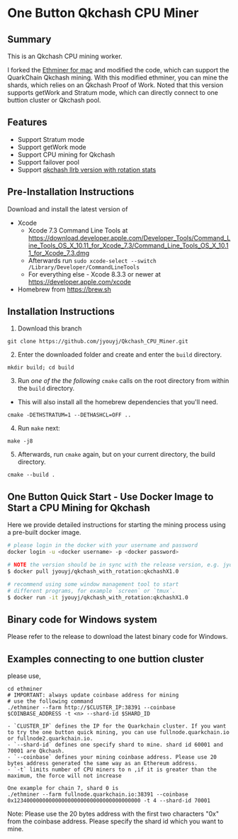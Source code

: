 # One Button Qkchash CPU Miner  



## Summary

This is an Qkchash CPU mining worker.

I forked the [Ethminer for mac](https://github.com/ArtSabintsev/Ethminer-for-macOS.git) and modified the code, which can support the QuarkChain Qkchash mining. 
With this modified ethminer, you can mine the shards, which relies on an Qkchash Proof of Work.
Noted that this version supports getWork and Stratum mode, which can directly connect to one buttion cluster or Qkchash pool.

## Features

* Support Stratum mode
* Support getWork mode
* Support CPU mining for Qkchash
* Support failover pool
* Support [qkchash llrb version with rotation stats](https://github.com/QuarkChain/QCEPs/blob/master/QCEP/qcep-2.md)

## Pre-Installation Instructions
Download and install the latest version of
- Xcode 
    - Xcode 7.3 Command Line Tools at https://download.developer.apple.com/Developer_Tools/Command_Line_Tools_OS_X_10.11_for_Xcode_7.3/Command_Line_Tools_OS_X_10.11_for_Xcode_7.3.dmg
    - Afterwards run `sudo xcode-select --switch /Library/Developer/CommandLineTools`
    - For everything else - Xcode 8.3.3 or newer at https://developer.apple.com/xcode
- Homebrew from https://brew.sh

## Installation Instructions

1. Download this branch
```
git clone https://github.com/jyouyj/Qkchash_CPU_Miner.git
```

2. Enter the downloaded folder and create and enter the `build` directory.
```
mkdir build; cd build
```

3. Run _one of the the following_ `cmake` calls on the root directory from within the `build` directory.
  - This will also install all the homebrew dependencies that you'll need.
```
cmake -DETHSTRATUM=1 --DETHASHCL=OFF ..
```

4. Run `make` next:
```
make -j8
```

5. Afterwards, run `cmake` again, but on your current directory, the build directory.
```
cmake --build .
```


## One Button Quick Start - Use Docker Image to Start a CPU Mining for Qkchash

Here we provide detailed instructions for starting the mining process using a pre-built docker image. 

```bash
# please login in the docker with your username and password
docker login -u <docker username> -p <docker password>

# NOTE the version should be in sync with the release version, e.g. jyouyj/qkchash_one_button:latest
$ docker pull jyouyj/qkchash_with_rotation:qkchashX1.0

# recommend using some window management tool to start
# different programs, for example `screen` or `tmux`.
$ docker run -it jyouyj/qkchash_with_rotation:qkchashX1.0
```

## Binary code for Windows system
Please refer to the release to download the latest binary code for Windows.

## Examples connecting to one buttion cluster

please use,
```shell
cd ethminer
# IMPORTANT: always update coinbase address for mining
# use the following command 
./ethminer --farm http://$CLUSTER_IP:38391 --coinbase $COINBASE_ADDRESS -t <n> --shard-id $SHARD_ID

- `CLUSTER_IP` defines the IP for the Quarkchain cluster. If you want to try the one button quick mining, you can use fullnode.quarkchain.io or fullnode2.quarkchain.io.
- `--shard-id` defines one specify shard to mine. shard id 60001 and 70001 are Qkchash.
- `--coinbase` defines your mining coinbase address. Please use 20 bytes address generated the same way as an Ethereum address.
- `-t` limits number of CPU miners to n ,if it is greater than the maximum, the force will not increase 

One example for chain 7, shard 0 is
./ethminer --farm fullnode.quarkchain.io:38391 --coinbase 0x1234000000000000000000000000000000000000 -t 4 --shard-id 70001
```
Note:
Please use the 20 bytes address with the first two characters "0x" from the coinbase address.
Please specify the shard id which you want to mine.




